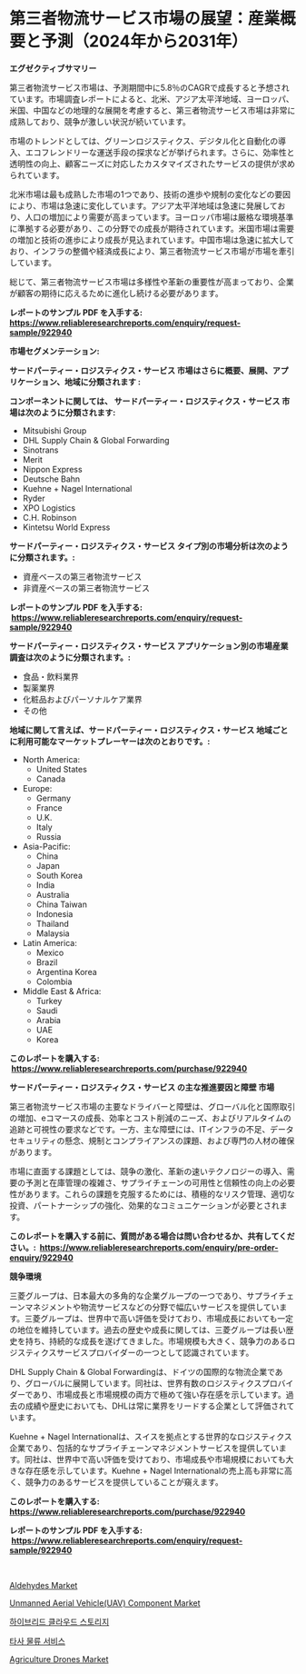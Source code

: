<p><h1>第三者物流サービス市場の展望：産業概要と予測（2024年から2031年）</h1></p><p><strong>エグゼクティブサマリー</strong></p>
<p><p>第三者物流サービス市場は、予測期間中に5.8％のCAGRで成長すると予想されています。市場調査レポートによると、北米、アジア太平洋地域、ヨーロッパ、米国、中国などの地理的な展開を考慮すると、第三者物流サービス市場は非常に成熟しており、競争が激しい状況が続いています。</p><p>市場のトレンドとしては、グリーンロジスティクス、デジタル化と自動化の導入、エコフレンドリーな運送手段の探求などが挙げられます。さらに、効率性と透明性の向上、顧客ニーズに対応したカスタマイズされたサービスの提供が求められています。</p><p>北米市場は最も成熟した市場の1つであり、技術の進歩や規制の変化などの要因により、市場は急速に変化しています。アジア太平洋地域は急速に発展しており、人口の増加により需要が高まっています。ヨーロッパ市場は厳格な環境基準に準拠する必要があり、この分野での成長が期待されています。米国市場は需要の増加と技術の進歩により成長が見込まれています。中国市場は急速に拡大しており、インフラの整備や経済成長により、第三者物流サービス市場が市場を牽引しています。</p><p>総じて、第三者物流サービス市場は多様性や革新の重要性が高まっており、企業が顧客の期待に応えるために進化し続ける必要があります。</p></p>
<p><strong>レポートのサンプル PDF を入手する: <a href="https://www.reliableresearchreports.com/enquiry/request-sample/922940">https://www.reliableresearchreports.com/enquiry/request-sample/922940</a></strong></p>
<p><strong>市場セグメンテーション:</strong></p>
<p><strong> サードパーティー・ロジスティクス・サービス 市場はさらに概要、展開、アプリケーション、地域に分類されます :</strong></p>
<p><strong>コンポーネントに関しては、 サードパーティー・ロジスティクス・サービス 市場は次のように分類されます: &nbsp;</strong></p>
<p><ul><li>Mitsubishi Group</li><li>DHL Supply Chain & Global Forwarding</li><li>Sinotrans</li><li>Merit</li><li>Nippon Express</li><li>Deutsche Bahn</li><li>Kuehne + Nagel International</li><li>Ryder</li><li>XPO Logistics</li><li>C.H. Robinson</li><li>Kintetsu World Express</li></ul></p>
<p><strong> サードパーティー・ロジスティクス・サービス タイプ別の市場分析は次のように分類されます。:</strong></p>
<p><ul><li>資産ベースの第三者物流サービス</li><li>非資産ベースの第三者物流サービス</li></ul></p>
<p><strong>レポートのサンプル PDF を入手する: &nbsp;<a href="https://www.reliableresearchreports.com/enquiry/request-sample/922940">https://www.reliableresearchreports.com/enquiry/request-sample/922940</a></strong></p>
<p><strong> サードパーティー・ロジスティクス・サービス アプリケーション別の市場産業調査は次のように分類されます。:</strong></p>
<p><ul><li>食品・飲料業界</li><li>製薬業界</li><li>化粧品およびパーソナルケア業界</li><li>その他</li></ul></p>
<p><strong>地域に関して言えば、サードパーティー・ロジスティクス・サービス 地域ごとに利用可能なマーケットプレーヤーは次のとおりです。:</strong></p>
<p><ul>
    <li>
        North America:
        <ul>
            <li>United States</li>
            <li>Canada</li>
        </ul>
    </li>
    <li>
        Europe:
        <ul>
            <li>Germany</li>
            <li>France</li>
            <li>U.K.</li>
            <li>Italy</li>
            <li>Russia</li>
        </ul>
    </li>
    <li>
        Asia-Pacific:
        <ul>
            <li>China</li>
            <li>Japan</li>
            <li>South Korea</li>
            <li>India</li>
            <li>Australia</li>
            <li>China Taiwan</li>
            <li>Indonesia</li>
            <li>Thailand</li>
            <li>Malaysia</li>
        </ul>
    </li>
    <li>
        Latin America:
        <ul>
            <li>Mexico</li>
            <li>Brazil</li>
            <li>Argentina Korea</li>
            <li>Colombia</li>
        </ul>
    </li>
    <li>
        Middle East & Africa:
        <ul>
            <li>Turkey</li>
            <li>Saudi</li>
            <li>Arabia</li>
            <li>UAE</li>
            <li>Korea</li>
        </ul>
    </li>
    </ul></p>
<p><strong>このレポートを購入する: &nbsp;<a href="https://www.reliableresearchreports.com/purchase/922940">https://www.reliableresearchreports.com/purchase/922940</a></strong></p>
<p><strong>サードパーティー・ロジスティクス・サービス の主な推進要因と障壁 市場</strong></p>
<p><p>第三者物流サービス市場の主要なドライバーと障壁は、グローバル化と国際取引の増加、eコマースの成長、効率とコスト削減のニーズ、およびリアルタイムの追跡と可視性の要求などです。一方、主な障壁には、ITインフラの不足、データセキュリティの懸念、規制とコンプライアンスの課題、および専門の人材の確保があります。</p><p>市場に直面する課題としては、競争の激化、革新の速いテクノロジーの導入、需要の予測と在庫管理の複雑さ、サプライチェーンの可用性と信頼性の向上の必要性があります。これらの課題を克服するためには、積極的なリスク管理、適切な投資、パートナーシップの強化、効果的なコミュニケーションが必要とされます。</p></p>
<p><strong>このレポートを購入する前に、質問がある場合は問い合わせるか、共有してください。:&nbsp; <a href="https://www.reliableresearchreports.com/enquiry/pre-order-enquiry/922940">https://www.reliableresearchreports.com/enquiry/pre-order-enquiry/922940</a></strong></p>
<p><strong>競争環境</strong></p>
<p><p>三菱グループは、日本最大の多角的な企業グループの一つであり、サプライチェーンマネジメントや物流サービスなどの分野で幅広いサービスを提供しています。三菱グループは、世界中で高い評価を受けており、市場成長においても一定の地位を維持しています。過去の歴史や成長に関しては、三菱グループは長い歴史を持ち、持続的な成長を遂げてきました。市場規模も大きく、競争力のあるロジスティクスサービスプロバイダーの一つとして認識されています。</p><p>DHL Supply Chain & Global Forwardingは、ドイツの国際的な物流企業であり、グローバルに展開しています。同社は、世界有数のロジスティクスプロバイダーであり、市場成長と市場規模の両方で極めて強い存在感を示しています。過去の成績や歴史においても、DHLは常に業界をリードする企業として評価されています。</p><p>Kuehne + Nagel Internationalは、スイスを拠点とする世界的なロジスティクス企業であり、包括的なサプライチェーンマネジメントサービスを提供しています。同社は、世界中で高い評価を受けており、市場成長や市場規模においても大きな存在感を示しています。Kuehne + Nagel Internationalの売上高も非常に高く、競争力のあるサービスを提供していることが窺えます。</p></p>
<p><strong>このレポートを購入する: &nbsp; <a href="https://www.reliableresearchreports.com/purchase/922940">https://www.reliableresearchreports.com/purchase/922940</a></strong></p>
<p><strong>レポートのサンプル PDF を入手する: &nbsp;<a href="https://www.reliableresearchreports.com/enquiry/request-sample/922940">https://www.reliableresearchreports.com/enquiry/request-sample/922940</a></strong><strong></strong></p>
<p>&nbsp;</p>
<p><p><a href="https://github.com/rahu1506/Market-Research-Report-List-3/blob/main/aldehydes-market.md">Aldehydes Market</a></p><p><a href="https://issuu.com/reportprime-2/docs/unmanned-aerial-vehicleuav-component-market-size-2">Unmanned Aerial Vehicle(UAV) Component Market</a></p><p><a href="https://github.com/laholand/Market-Research-Report-List-2/blob/main/5119778182583.md">하이브리드 클라우드 스토리지</a></p><p><a href="https://github.com/sougarounis/Market-Research-Report-List-2/blob/main/6609246182584.md">타사 물류 서비스</a></p><p><a href="https://issuu.com/reportprime-2/docs/agriculture-drones-market-size-2030.pptx">Agriculture Drones Market</a></p></p>